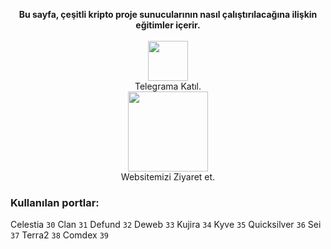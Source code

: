 <p style="font-size:14px" align="center">
<b>Bu sayfa, çeşitli kripto proje sunucularının nasıl çalıştırılacağına ilişkin eğitimler içerir. </b><br><br>
<a href="https://t.me/nodeist" target="_blank"><img src="https://github.com/Ahbaay34/Testnet_Kurulumlar/blob/fee87fe32609c1704206721b9fb16e4c5de75a96/telegramlogo.png" width="64"/></a> <br>Telegrama Katıl. <br>
<a href="https://nodeist.com/" target="_blank"><img src="https://github.com/Ahbaay34/Testnet_Kurulumlar/blob/a1520438004a799bba57311cd0cfc1f9a047691e/logo.png" width="128"/></a> <br>Websitemizi Ziyaret et. 
</p>

### Kullanılan portlar: 
Celestia `30`
Clan `31`
Defund `32`
Deweb `33`
Kujira `34`
Kyve `35`
Quicksilver `36`
Sei `37`
Terra2 `38`
Comdex `39`
